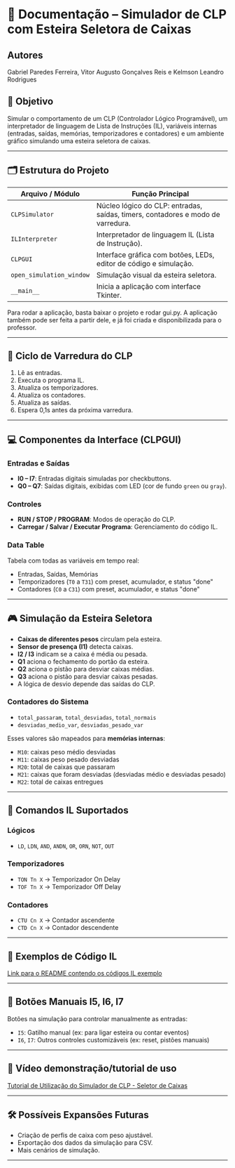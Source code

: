 # 🧾 **Documentação – Simulador de CLP com Esteira Seletora de Caixas**

## Autores

Gabriel Paredes Ferreira, Vitor Augusto Gonçalves Reis e Kelmson Leandro Rodrigues

## 📌 Objetivo

Simular o comportamento de um CLP (Controlador Lógico Programável), um interpretador de linguagem de Lista de Instruções (IL), variáveis internas (entradas, saídas, memórias, temporizadores e contadores) e um ambiente gráfico simulando uma esteira seletora de caixas.

---

## 🗂 Estrutura do Projeto

| Arquivo / Módulo         | Função Principal                                                                |
| ------------------------ | ------------------------------------------------------------------------------- |
| `CLPSimulator`           | Núcleo lógico do CLP: entradas, saídas, timers, contadores e modo de varredura. |
| `ILInterpreter`          | Interpretador de linguagem IL (Lista de Instrução).                             |
| `CLPGUI`                 | Interface gráfica com botões, LEDs, editor de código e simulação.               |
| `open_simulation_window` | Simulação visual da esteira seletora.                                           |
| `__main__`               | Inicia a aplicação com interface Tkinter.                                       |

Para rodar a aplicação, basta baixar o projeto e rodar gui.py. A aplicação também pode ser feita a partir dele, e já foi criada e disponibilizada para o professor.

---

## 🔁 Ciclo de Varredura do CLP

1. Lê as entradas.
2. Executa o programa IL.
3. Atualiza os temporizadores.
4. Atualiza os contadores.
5. Atualiza as saídas.
6. Espera 0,1s antes da próxima varredura.

---

## 💻 Componentes da Interface (CLPGUI)

### Entradas e Saídas

* **I0 – I7**: Entradas digitais simuladas por checkbuttons.
* **Q0 – Q7**: Saídas digitais, exibidas com LED (cor de fundo `green` ou `gray`).

### Controles

* **RUN / STOP / PROGRAM**: Modos de operação do CLP.
* **Carregar / Salvar / Executar Programa**: Gerenciamento do código IL.

### Data Table

Tabela com todas as variáveis em tempo real:

* Entradas, Saídas, Memórias
* Temporizadores (`T0` a `T31`) com preset, acumulador, e status "done"
* Contadores (`C0` a `C31`) com preset, acumulador, e status "done"

---

## 🎮 Simulação da Esteira Seletora

* **Caixas de diferentes pesos** circulam pela esteira.
* **Sensor de presença (I1)** detecta caixas.
* **I2 / I3** indicam se a caixa é média ou pesada.
* **Q1** aciona o fechamento do portão da esteira.
* **Q2** aciona o pistão para desviar caixas médias.
* **Q3** aciona o pistão para desviar caixas pesadas.
* A lógica de desvio depende das saídas do CLP.

### Contadores do Sistema

* `total_passaram`, `total_desviadas`, `total_normais`
* `desviadas_medio_var`, `desviadas_pesado_var`

Esses valores são mapeados para **memórias internas**:

* `M10`: caixas peso médio desviadas
* `M11`: caixas peso pesado desviadas
* `M20`: total de caixas que passaram
* `M21`: caixas que foram desviadas (desviadas médio e desviadas pesado)
* `M22`: total de caixas entregues

---

## 🧠 Comandos IL Suportados

### Lógicos

* `LD`, `LDN`, `AND`, `ANDN`, `OR`, `ORN`, `NOT`, `OUT`

### Temporizadores

* `TON Tn X` → Temporizador On Delay
* `TOF Tn X` → Temporizador Off Delay

### Contadores

* `CTU Cn X` → Contador ascendente
* `CTD Cn X` → Contador descendente

---

## 🧪 Exemplos de Código IL

[Link para o README contendo os códigos IL exemplo](./data/README.md)

---

## 🔘 Botões Manuais I5, I6, I7

Botões na simulação para controlar manualmente as entradas:

* `I5`: Gatilho manual (ex: para ligar esteira ou contar eventos)
* `I6`, `I7`: Outros controles customizáveis (ex: reset, pistões manuais)

---

## 🔘 Vídeo demonstração/tutorial de uso

[Tutorial de Utilização do Simulador de CLP - Seletor de Caixas](https://www.youtube.com/watch?v=MqdqrlUBxjM)

---

## 🛠 Possíveis Expansões Futuras

* Criação de perfis de caixa com peso ajustável.
* Exportação dos dados da simulação para CSV.
* Mais cenários de simulação.

---
